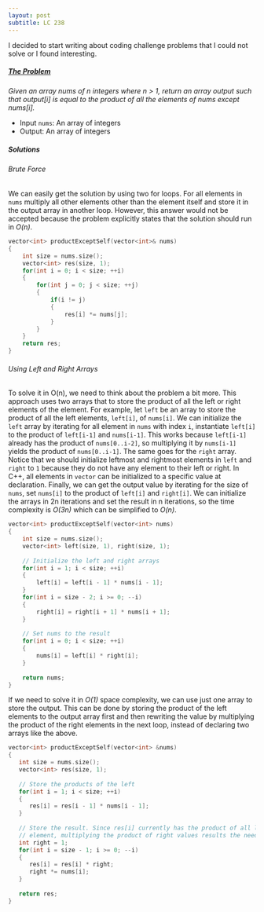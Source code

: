 ```yaml
---
layout: post
subtitle: LC 238
---
```


I decided to start writing about coding challenge problems that I could not solve or I found interesting.

##### [The Problem][leetcode 238]
*Given an array nums of n integers where n > 1,  return an array output such that output\[i\] is equal to the product of all the elements of nums except nums\[i\].*  
- Input `nums`: An array of integers  
- Output: An array of integers

##### Solutions
###### Brute Force
We can easily get the solution by using two for loops. For all elements in `nums` multiply all other elements other than the element itself and store it in the output array in another loop. However, this answer would not be accepted because the problem explicitly states that the solution should run in *O(n)*. 
```cpp
vector<int> productExceptSelf(vector<int>& nums) 
{
    int size = nums.size();
    vector<int> res(size, 1);
    for(int i = 0; i < size; ++i)
    {
        for(int j = 0; j < size; ++j)
        {
            if(i != j)
            {
                res[i] *= nums[j];
            }
        }
    }
    return res;
}
```

###### Using Left and Right Arrays
To solve it in O(n), we need to think about the problem a bit more. This approach uses two arrays that to store the product of all the left or right elements of the element. For example, let `left` be an array to store the product of all the left elements, `left[i]`, of `nums[i]`. We can initialize the `left` array by iterating for all element in `nums` with index `i`, instantiate `left[i]` to the product of `left[i-1]` and `nums[i-1]`. This works because `left[i-1]` already has the product of `nums[0..i-2]`, so multiplying it by `nums[i-1]` yields the product of `nums[0..i-1]`. The same goes for the `right` array. Notice that we should initialize leftmost and rightmost elements in `left` and `right` to `1` because they do not have any element to their left or right. In C++, all elements in `vector` can be initialized to a specific value at declaration. Finally, we can get the output value by iterating for the size of `nums`, set `nums[i]` to the product of `left[i]` and `right[i]`. We can initialize the arrays in 2n iterations and set the result in n iterations, so the time complexity is *O(3n)* which can be simplified to *O(n)*.
```cpp
vector<int> productExceptSelf(vector<int> nums) 
{
    int size = nums.size();
    vector<int> left(size, 1), right(size, 1);
    
    // Initialize the left and right arrays
    for(int i = 1; i < size; ++i)
    {
        left[i] = left[i - 1] * nums[i - 1];
    }
    for(int i = size - 2; i >= 0; --i)
    {
        right[i] = right[i + 1] * nums[i + 1];
    }
    
    // Set nums to the result
    for(int i = 0; i < size; ++i)
    {
        nums[i] = left[i] * right[i];
    }
    
    return nums;
}
```
If we need to solve it in *O(1)* space complexity, we can use just one array to store the output. This can be done by storing the product of the left elements to the output array first and then rewriting the value by multiplying the product of the right elements in the next loop, instead of declaring two arrays like the above.
```cpp
vector<int> productExceptSelf(vector<int> &nums) 
{
   int size = nums.size();
   vector<int> res(size, 1);
   
   // Store the products of the left
   for(int i = 1; i < size; ++i)
   {
      res[i] = res[i - 1] * nums[i - 1];
   }
   
   // Store the result. Since res[i] currently has the product of all left
   // element, multiplying the product of right values results the needed value
   int right = 1;
   for(int i = size - 1; i >= 0; --i)
   {
      res[i] = res[i] * right;
      right *= nums[i];
   }
       
   return res;
}
```

[Leetcode 238]: https://leetcode.com/problems/product-of-array-except-self/
